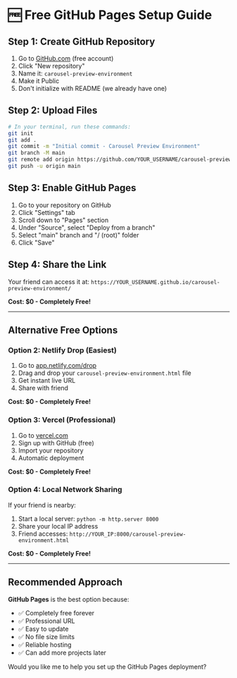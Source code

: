 # 🆓 Free GitHub Pages Setup Guide

## Step 1: Create GitHub Repository
1. Go to [GitHub.com](https://github.com) (free account)
2. Click "New repository"
3. Name it: `carousel-preview-environment`
4. Make it Public
5. Don't initialize with README (we already have one)

## Step 2: Upload Files
```bash
# In your terminal, run these commands:
git init
git add .
git commit -m "Initial commit - Carousel Preview Environment"
git branch -M main
git remote add origin https://github.com/YOUR_USERNAME/carousel-preview-environment.git
git push -u origin main
```

## Step 3: Enable GitHub Pages
1. Go to your repository on GitHub
2. Click "Settings" tab
3. Scroll down to "Pages" section
4. Under "Source", select "Deploy from a branch"
5. Select "main" branch and "/ (root)" folder
6. Click "Save"

## Step 4: Share the Link
Your friend can access it at:
`https://YOUR_USERNAME.github.io/carousel-preview-environment/`

**Cost: $0 - Completely Free!**

---

## Alternative Free Options

### **Option 2: Netlify Drop (Easiest)**
1. Go to [app.netlify.com/drop](https://app.netlify.com/drop)
2. Drag and drop your `carousel-preview-environment.html` file
3. Get instant live URL
4. Share with friend

**Cost: $0 - Completely Free!**

### **Option 3: Vercel (Professional)**
1. Go to [vercel.com](https://vercel.com)
2. Sign up with GitHub (free)
3. Import your repository
4. Automatic deployment

**Cost: $0 - Completely Free!**

### **Option 4: Local Network Sharing**
If your friend is nearby:
1. Start a local server: `python -m http.server 8000`
2. Share your local IP address
3. Friend accesses: `http://YOUR_IP:8000/carousel-preview-environment.html`

**Cost: $0 - Completely Free!**

---

## Recommended Approach

**GitHub Pages** is the best option because:
- ✅ Completely free forever
- ✅ Professional URL
- ✅ Easy to update
- ✅ No file size limits
- ✅ Reliable hosting
- ✅ Can add more projects later

Would you like me to help you set up the GitHub Pages deployment? 